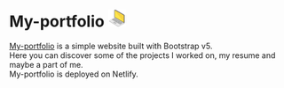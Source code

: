 # My-portfolio ![Portfolio](./img/laptop.png)

[My-portfolio](https://hendrickl.netlify.app/ "Hendrick's portfolio website") is a simple website built with Bootstrap v5.<br>
Here you can discover some of the projects I worked on, my resume and maybe a part of me.<br>
My-portfolio is deployed on Netlify.
